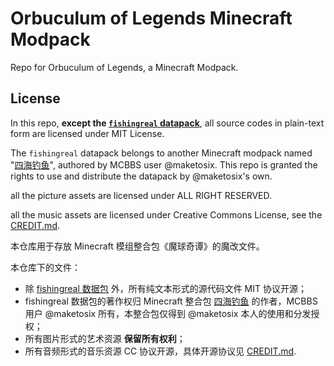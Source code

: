 # Orbuculum of Legends Minecraft Modpack

Repo for Orbuculum of Legends, a Minecraft Modpack.

## License

In this repo, **except the [`fishingreal` datapack](https://github.com/RisingInIris2017/Orbuculum-of-Legends-Minecraft-Modpack/tree/main/openloader/data/fishingreal)**, all source codes in plain-text form are licensed under MIT License.

The `fishingreal` datapack belongs to another Minecraft modpack named "[四海钓鱼](https://www.mcbbs.net/thread-1206770-1-1.html)", authored by MCBBS user @maketosix. This repo is granted the rights to use and distribute the datapack by @maketosix's own.

all the picture assets are licensed under ALL RIGHT RESERVED.

all the music assets are licensed under Creative Commons License, see the [CREDIT.md](https://github.com/RisingInIris2017/Orbuculum-of-Legends-Minecraft-Modpack/blob/main/CREDIT.md).

本仓库用于存放 Minecraft 模组整合包《魔球奇谭》的魔改文件。

本仓库下的文件：

- 除 [fishingreal 数据包](https://github.com/RisingInIris2017/Orbuculum-of-Legends-Minecraft-Modpack/tree/main/openloader/data/fishingreal) 外，所有纯文本形式的源代码文件 MIT 协议开源；
- fishingreal 数据包的著作权归 Minecraft 整合包 [四海钓鱼](https://www.mcbbs.net/thread-1206770-1-1.html) 的作者，MCBBS 用户 @maketosix 所有，本整合包仅得到 @maketosix 本人的使用和分发授权；
- 所有图片形式的艺术资源 **保留所有权利**；
- 所有音频形式的音乐资源 CC 协议开源，具体开源协议见 [CREDIT.md](https://github.com/RisingInIris2017/Orbuculum-of-Legends-Minecraft-Modpack/blob/main/CREDIT.md).
